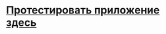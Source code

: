 <h1><a href="https://todos-git-todo-timer-ksenis3011.vercel.app/">Протестировать приложение здесь</a></h1>
